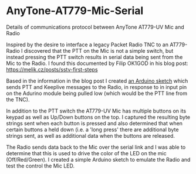 # AnyTone-AT779-Mic-Serial
Details of communications protocol between AnyTone AT779-UV Mic and Radio

Inspired by the desire to interface a legacy Packet Radio TNC to an AT779-Radio I discovered that the PTT on the Mic is not a simple switch, but instead pressing the PTT switch results in serial data being sent from the Mic to the Radio. I found this documented by Filip OK1GOD in his blog post: https://melik.cz/posts/sstv-first-steps

Based in the information in the blog post I created [an Arduino sketch](https://github.com/unsword01/AnyTone-AT779-Mic-Serial/blob/main/sketch_AnyTone_PTT_v4.ino) which sends PTT and Keeplive messages to the Radio, in response to in input pin on the Adurino module being pulled low (which would be the PTT line from the TNC).

In addition to the PTT switch the AT779-UV Mic has multiple buttons on its keypad as well as Up/Down buttons on the top. I captured the resulting byte strings sent when each button is pressed and also determined that when certain buttons a held down (i.e. a 'long press' there are additional byte strings sent, as well as additional data when the buttons are released.

The Radio sends data back to the Mic over the serial link and I was able to determine that this is used to drive the color of the LED on the mic (Off/Red/Green). I created a simple Arduino sketch to emulate the Radio and test the control the Mic LED.
